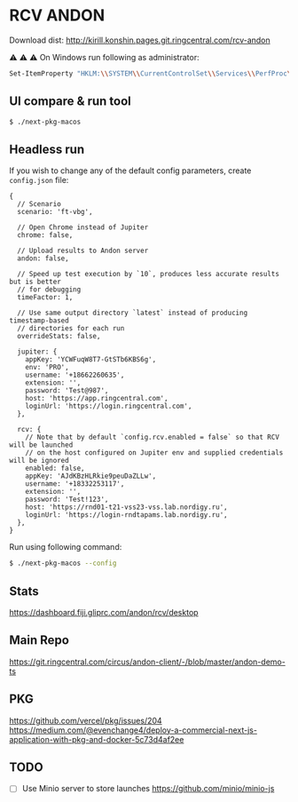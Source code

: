 # RCV ANDON

Download dist: http://kirill.konshin.pages.git.ringcentral.com/rcv-andon

:warning: :warning: :warning: On Windows run following as administrator:

```bash
Set-ItemProperty "HKLM:\\SYSTEM\\CurrentControlSet\\Services\\PerfProc\\Performance\\" -Name ProcessNameFormat -Value 2 -Type DWord
```

## UI compare & run tool

```bash
$ ./next-pkg-macos
```

## Headless run

If you wish to change any of the default config parameters, create `config.json` file:

```json5
{
  // Scenario
  scenario: 'ft-vbg',

  // Open Chrome instead of Jupiter
  chrome: false,

  // Upload results to Andon server
  andon: false,

  // Speed up test execution by `10`, produces less accurate results but is better
  // for debugging
  timeFactor: 1,

  // Use same output directory `latest` instead of producing timestamp-based
  // directories for each run
  overrideStats: false,

  jupiter: {
    appKey: 'YCWFuqW8T7-GtSTb6KBS6g',
    env: 'PRO',
    username: '+18662260635',
    extension: '',
    password: 'Test@987',
    host: 'https://app.ringcentral.com',
    loginUrl: 'https://login.ringcentral.com',
  },

  rcv: {
    // Note that by default `config.rcv.enabled = false` so that RCV will be launched
    // on the host configured on Jupiter env and supplied credentials will be ignored
    enabled: false,
    appKey: 'AJdKBzHLRkie9peuDaZLLw',
    username: '+18332253117',
    extension: '',
    password: 'Test!123',
    host: 'https://rnd01-t21-vss23-vss.lab.nordigy.ru',
    loginUrl: 'https://login-rndtapams.lab.nordigy.ru',
  },
}
```

Run using following command:

```bash
$ ./next-pkg-macos --config
```

## Stats

https://dashboard.fiji.gliprc.com/andon/rcv/desktop

## Main Repo

https://git.ringcentral.com/circus/andon-client/-/blob/master/andon-demo-ts

## PKG

https://github.com/vercel/pkg/issues/204
https://medium.com/@evenchange4/deploy-a-commercial-next-js-application-with-pkg-and-docker-5c73d4af2ee

## TODO

- [ ] Use Minio server to store launches https://github.com/minio/minio-js
